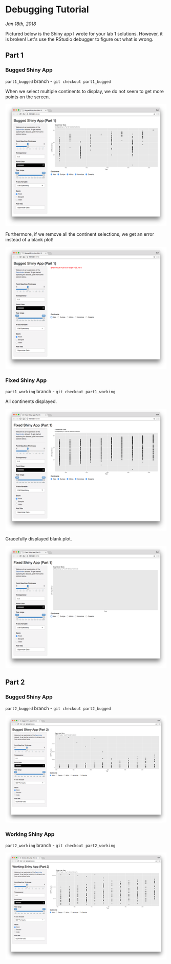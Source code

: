 # Debugging Tutorial

_Jan 18th, 2018_

Pictured below is the Shiny app I wrote for your lab 1 solutions. However, it is broken! Let's use the RStudio debugger to figure out what is wrong.

## Part 1

### Bugged Shiny App

`part1_bugged` branch - `git checkout part1_bugged`

When we select multiple continents to display, we do not seem to get more points on the screen.

![Bugged Shiny App](screenshots/1_bug.png)

Furthermore, if we remove all the continent selections, we get an error instead of a blank plot!

![Bugged Shiny App - Second Error](screenshots/1_bug_2.png)

### Fixed Shiny App

`part1_working` branch - `git checkout part1_working`

All continents displayed.

![Working Shiny App](screenshots/1_fix.png)

Gracefully displayed blank plot.

![Working Shiny App](screenshots/1_fix_2.png)

## Part 2

### Bugged Shiny App

`part2_bugged` branch - `git checkout part2_bugged`

![Bugged Shiny App - Part 2](screenshots/2_bug.png)

### Working Shiny App

`part2_working` branch - `git checkout part2_working`

![Working Shiny App - Part 2](screenshots/2_fix.png)
